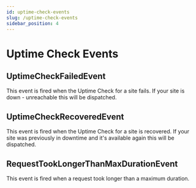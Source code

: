 ```yaml
---
id: uptime-check-events
slug: /uptime-check-events
sidebar_position: 4
---
```


# Uptime Check Events

## UptimeCheckFailedEvent

This event is fired when the Uptime Check for a site fails. If your site is down - unreachable this will be dispatched.

## UptimeCheckRecoveredEvent

This event is fired when the Uptime Check for a site is recovered. If your site was previously in downtime and it's available again this will be dispatched.

## RequestTookLongerThanMaxDurationEvent

This event is fired when a request took longer than a maximum duration.
